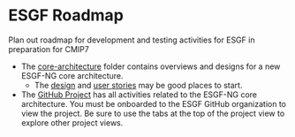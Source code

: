 # ESGF Roadmap
Plan out roadmap for development and testing activities for ESGF in preparation for CMIP7

* The [core-architecture](https://github.com/ESGF/esgf-roadmap/tree/main/core_architecture) folder contains overviews and designs for a new ESGF-NG core architecture.
  * The [design](https://github.com/ESGF/esgf-roadmap/blob/main/core_architecture/design.md) and [user stories](https://github.com/ESGF/esgf-roadmap/blob/main/core_architecture/user-stories.md) may be good places to start.
* The [GitHub Project](https://github.com/orgs/ESGF/projects/3/views/1) has all activities related to the ESGF-NG core architecture. You must be onboarded to the ESGF GitHub organization to view the project. Be sure to use the tabs at the top of the project view to explore other project views.
